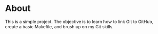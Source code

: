 # About
This is a simple project.
The objective is to learn how to link Git to GitHub, create a basic Makefile, and brush up on my Git skills.
